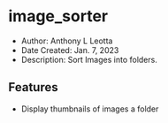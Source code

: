 # image_sorter

- Author: Anthony L Leotta
- Date Created: Jan. 7, 2023
- Description: Sort Images into folders.

## Features

- Display thumbnails of images a folder
